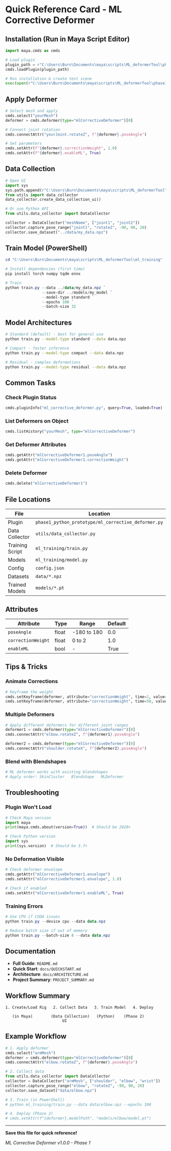 # Quick Reference Card - ML Corrective Deformer

##   Installation (Run in Maya Script Editor)

```python
import maya.cmds as cmds

# Load plugin
plugin_path = r"C:\Users\Burn\Documents\maya\scripts\ML_deformerTool\phase1_python_prototype\ml_corrective_deformer.py"
cmds.loadPlugin(plugin_path)

# Run installation & create test scene
exec(open(r"C:\Users\Burn\Documents\maya\scripts\ML_deformerTool\phase1_python_prototype\install_deformer.py").read())
```

##   Apply Deformer

```python
# Select mesh and apply
cmds.select("yourMesh")
deformer = cmds.deformer(type="mlCorrectiveDeformer")[0]

# Connect joint rotation
cmds.connectAttr("yourJoint.rotateZ", f"{deformer}.poseAngle")

# Set parameters
cmds.setAttr(f"{deformer}.correctionWeight", 1.0)
cmds.setAttr(f"{deformer}.enableML", True)
```

##   Data Collection

```python
# Open UI
import sys
sys.path.append(r"C:\Users\Burn\Documents\maya\scripts\ML_deformerTool")
from utils import data_collector
data_collector.create_data_collection_ui()

# Or use Python API
from utils.data_collector import DataCollector

collector = DataCollector("meshName", ["joint1", "joint2"])
collector.capture_pose_range("joint1", "rotateZ", -90, 90, 20)
collector.save_dataset("../data/my_data.npz")
```

##   Train Model (PowerShell)

```powershell
cd "C:\Users\Burn\Documents\maya\scripts\ML_deformerTool\ml_training"

# Install dependencies (first time)
pip install torch numpy tqdm onnx

# Train
python train.py --data ../data/my_data.npz `
                --save-dir ../models/my_model `
                --model-type standard `
                --epochs 100 `
                --batch-size 32
```

##   Model Architectures

```bash
# Standard (default) - best for general use
python train.py --model-type standard --data data.npz

# Compact - faster inference
python train.py --model-type compact --data data.npz

# Residual - complex deformations
python train.py --model-type residual --data data.npz
```

##   Common Tasks

### Check Plugin Status
```python
cmds.pluginInfo("ml_corrective_deformer.py", query=True, loaded=True)
```

### List Deformers on Object
```python
cmds.listHistory("yourMesh", type="mlCorrectiveDeformer")
```

### Get Deformer Attributes
```python
cmds.getAttr("mlCorrectiveDeformer1.poseAngle")
cmds.getAttr("mlCorrectiveDeformer1.correctionWeight")
```

### Delete Deformer
```python
cmds.delete("mlCorrectiveDeformer1")
```

##   File Locations

| File | Location |
|------|----------|
| Plugin | `phase1_python_prototype/ml_corrective_deformer.py` |
| Data Collector | `utils/data_collector.py` |
| Training Script | `ml_training/train.py` |
| Models | `ml_training/model.py` |
| Config | `config.json` |
| Datasets | `data/*.npz` |
| Trained Models | `models/*.pt` |

##   Attributes

| Attribute | Type | Range | Default |
|-----------|------|-------|---------|
| `poseAngle` | float | -180 to 180 | 0.0 |
| `correctionWeight` | float | 0 to 2 | 1.0 |
| `enableML` | bool | - | True |

##   Tips & Tricks

### Animate Corrections
```python
# Keyframe the weight
cmds.setKeyframe(deformer, attribute="correctionWeight", time=1, value=0)
cmds.setKeyframe(deformer, attribute="correctionWeight", time=50, value=1)
```

### Multiple Deformers
```python
# Apply different deformers for different joint ranges
deformer1 = cmds.deformer(type="mlCorrectiveDeformer")[0]
cmds.connectAttr("elbow.rotateZ", f"{deformer1}.poseAngle")

deformer2 = cmds.deformer(type="mlCorrectiveDeformer")[0]
cmds.connectAttr("shoulder.rotateX", f"{deformer2}.poseAngle")
```

### Blend with Blendshapes
```python
# ML deformer works with existing blendshapes
# Apply order: SkinCluster   Blendshape   MLDeformer
```

##   Troubleshooting

### Plugin Won't Load
```python
# Check Maya version
import maya
print(maya.cmds.about(version=True))  # Should be 2020+

# Check Python version
import sys
print(sys.version)  # Should be 3.7+
```

### No Deformation Visible
```python
# Check deformer envelope
cmds.getAttr("mlCorrectiveDeformer1.envelope")
cmds.setAttr("mlCorrectiveDeformer1.envelope", 1.0)

# Check if enabled
cmds.setAttr("mlCorrectiveDeformer1.enableML", True)
```

### Training Errors
```powershell
# Use CPU if CUDA issues
python train.py --device cpu --data data.npz

# Reduce batch size if out of memory
python train.py --batch-size 8 --data data.npz
```

##   Documentation

- **Full Guide**: `README.md`
- **Quick Start**: `docs/QUICKSTART.md`
- **Architecture**: `docs/ARCHITECTURE.md`
- **Project Summary**: `PROJECT_SUMMARY.md`

##   Workflow Summary

```
1. Create/Load Rig   2. Collect Data   3. Train Model   4. Deploy
                                                            
   (in Maya)        (Data Collection)   (Python)    (Phase 2)
                         UI
```

##   Example Workflow

```python
# 1. Apply deformer
cmds.select("armMesh")
deformer = cmds.deformer(type="mlCorrectiveDeformer")[0]
cmds.connectAttr("elbow.rotateZ", f"{deformer}.poseAngle")

# 2. Collect data
from utils.data_collector import DataCollector
collector = DataCollector("armMesh", ["shoulder", "elbow", "wrist"])
collector.capture_pose_range("elbow", "rotateZ", -90, 90, 20)
collector.save_dataset("data/elbow.npz")

# 3. Train (in PowerShell)
# python ml_training/train.py --data data/elbow.npz --epochs 100

# 4. Deploy (Phase 2)
# cmds.setAttr(f"{deformer}.modelPath", "models/elbow/model.pt")
```

---

**Save this file for quick reference!**

*ML Corrective Deformer v1.0.0 - Phase 1*

